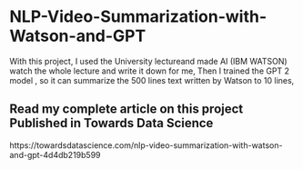 <h1> NLP-Video-Summarization-with-Watson-and-GPT </h1>




With this project, I used the University lectureand made AI (IBM WATSON) watch the whole lecture and write it down for me, Then I trained the GPT 2 model , so it can summarize the 500 lines text written by Watson to 10 lines,


<h2>Read my complete article on this project Published in Towards Data Science</h2>
https://towardsdatascience.com/nlp-video-summarization-with-watson-and-gpt-4d4db219b599
